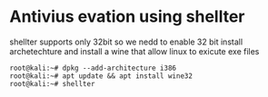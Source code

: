 
# Antivius evation using shellter
shellter supports only 32bit so we nedd to enable 32 bit install archetechture
and install a wine that allow linux to exicute exe files
```
root@kali:~# dpkg --add-architecture i386
root@kali:~# apt update && apt install wine32
root@kali:~# shellter
